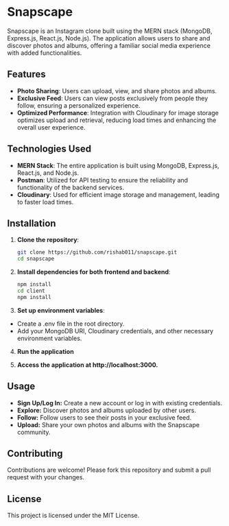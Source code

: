 # Snapscape

Snapscape is an Instagram clone built using the MERN stack (MongoDB, Express.js, React.js, Node.js). The application allows users to share and discover photos and albums, offering a familiar social media experience with added functionalities.

## Features

- **Photo Sharing**: Users can upload, view, and share photos and albums.
- **Exclusive Feed**: Users can view posts exclusively from people they follow, ensuring a personalized experience.
- **Optimized Performance**: Integration with Cloudinary for image storage optimizes upload and retrieval, reducing load times and enhancing the overall user experience.

## Technologies Used

- **MERN Stack**: The entire application is built using MongoDB, Express.js, React.js, and Node.js.
- **Postman**: Utilized for API testing to ensure the reliability and functionality of the backend services.
- **Cloudinary**: Used for efficient image storage and management, leading to faster load times.

## Installation

1. **Clone the repository**:
   ```bash
   git clone https://github.com/rishab011/snapscape.git
   cd snapscape
2. **Install dependencies for both frontend and backend**:
   ```bash
   npm install
   cd client
   npm install
3. **Set up environment variables**:
- Create a .env file in the root directory.
- Add your MongoDB URI, Cloudinary credentials, and other necessary environment variables.
4. **Run the application**
  
5. **Access the application at http://localhost:3000.**

## Usage

- **Sign Up/Log In:** Create a new account or log in with existing credentials.
- **Explore:** Discover photos and albums uploaded by other users.
- **Follow:** Follow users to see their posts in your exclusive feed.
- **Upload:** Share your own photos and albums with the Snapscape community.

## Contributing

Contributions are welcome! Please fork this repository and submit a pull request with your changes.

## License

This project is licensed under the MIT License.
